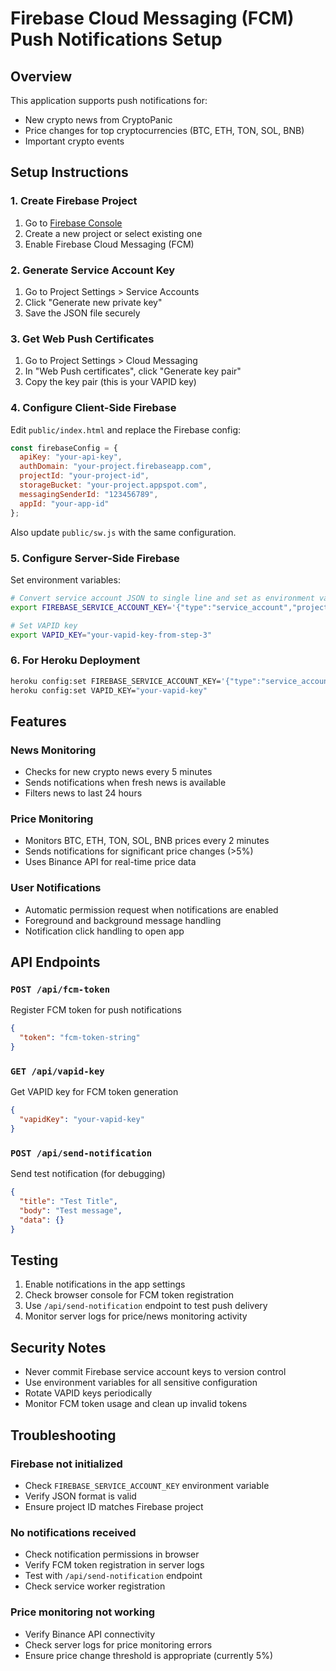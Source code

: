 # Firebase Cloud Messaging (FCM) Push Notifications Setup

## Overview
This application supports push notifications for:
- New crypto news from CryptoPanic
- Price changes for top cryptocurrencies (BTC, ETH, TON, SOL, BNB) 
- Important crypto events

## Setup Instructions

### 1. Create Firebase Project
1. Go to [Firebase Console](https://console.firebase.google.com/)
2. Create a new project or select existing one
3. Enable Firebase Cloud Messaging (FCM)

### 2. Generate Service Account Key
1. Go to Project Settings > Service Accounts
2. Click "Generate new private key"
3. Save the JSON file securely

### 3. Get Web Push Certificates
1. Go to Project Settings > Cloud Messaging
2. In "Web Push certificates", click "Generate key pair"
3. Copy the key pair (this is your VAPID key)

### 4. Configure Client-Side Firebase
Edit `public/index.html` and replace the Firebase config:

```javascript
const firebaseConfig = {
  apiKey: "your-api-key",
  authDomain: "your-project.firebaseapp.com",
  projectId: "your-project-id",
  storageBucket: "your-project.appspot.com",
  messagingSenderId: "123456789",
  appId: "your-app-id"
};
```

Also update `public/sw.js` with the same configuration.

### 5. Configure Server-Side Firebase
Set environment variables:

```bash
# Convert service account JSON to single line and set as environment variable
export FIREBASE_SERVICE_ACCOUNT_KEY='{"type":"service_account","project_id":"your-project-id",...}'

# Set VAPID key
export VAPID_KEY="your-vapid-key-from-step-3"
```

### 6. For Heroku Deployment
```bash
heroku config:set FIREBASE_SERVICE_ACCOUNT_KEY='{"type":"service_account","project_id":"your-project-id",...}'
heroku config:set VAPID_KEY="your-vapid-key"
```

## Features

### News Monitoring
- Checks for new crypto news every 5 minutes
- Sends notifications when fresh news is available
- Filters news to last 24 hours

### Price Monitoring  
- Monitors BTC, ETH, TON, SOL, BNB prices every 2 minutes
- Sends notifications for significant price changes (>5%)
- Uses Binance API for real-time price data

### User Notifications
- Automatic permission request when notifications are enabled
- Foreground and background message handling
- Notification click handling to open app

## API Endpoints

### `POST /api/fcm-token`
Register FCM token for push notifications
```json
{
  "token": "fcm-token-string"
}
```

### `GET /api/vapid-key`
Get VAPID key for FCM token generation
```json
{
  "vapidKey": "your-vapid-key"
}
```

### `POST /api/send-notification`
Send test notification (for debugging)
```json
{
  "title": "Test Title",
  "body": "Test message",
  "data": {}
}
```

## Testing

1. Enable notifications in the app settings
2. Check browser console for FCM token registration
3. Use `/api/send-notification` endpoint to test push delivery
4. Monitor server logs for price/news monitoring activity

## Security Notes

- Never commit Firebase service account keys to version control
- Use environment variables for all sensitive configuration
- Rotate VAPID keys periodically
- Monitor FCM token usage and clean up invalid tokens

## Troubleshooting

### Firebase not initialized
- Check `FIREBASE_SERVICE_ACCOUNT_KEY` environment variable
- Verify JSON format is valid
- Ensure project ID matches Firebase project

### No notifications received
- Check notification permissions in browser
- Verify FCM token registration in server logs
- Test with `/api/send-notification` endpoint
- Check service worker registration

### Price monitoring not working
- Verify Binance API connectivity
- Check server logs for price monitoring errors
- Ensure price change threshold is appropriate (currently 5%)